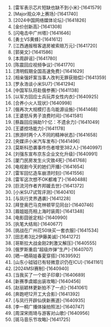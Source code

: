 
1. [雷军表示芯片短缺也缺不到小米]-[1641579]
1. [Major观众冲上赛场]-[1641740]
1. [2024中国网络媒体论坛]-[1641826]
1. [金价创新高]-[1641308]
1. [闪电击中广州塔]-[1641646]
1. [勇士VS黄蜂]-[1641612]
1. [江西通报租客退房被索赔万元]-[1641720]
1. [郭昊文]-[1641586]
1. [本周辟谣]-[1641780]
1. [陈震回应视频争议]-[1641770]
1. [清明假期全国高速免费]-[1641629]
1. [相亲强奸案当事人改判无罪获赔偿]-[1641359]
1. [罗永浩谈小米SU7]-[1641294]
1. [中国军队将赴俄参赛]-[1641138]
1. [以军方回应士兵玩弄女性内衣]-[1640925]
1. [合养小火人现状]-[1640998]
1. [俄再次大规模打击乌能源设施]-[1641468]
1. [王婆怒斥男子浪费时间]-[1641581]
1. [蔡磊回应捐助1个亿：不遗余力]-[1641049]
1. [王婆控场能力]-[1641178]
1. [旅游时两个人不同的精神状态]-[1641658]
1. [央媒评小米汽车发布]-[1641496]
1. [莫斯科恐袭事件伤者增至382人]-[1640997]
1. [刘强东宣布京东企业文化升级]-[1640991]
1. [厦门民房发生火灾致4死]-[1641768]
1. [电视剧今天的她们开播]-[1641654]
1. [雷军回忆造车崩溃时刻]-[1641556]
1. [雷军这次想不OK都难了]-[1640488]
1. [巨流河作者齐邦媛去世]-[1641372]
1. [小米SU7试驾评测]-[1640410]
1. [与凤行灵界遇袭]-[1641228]
1. [拜登奥巴马克林顿罕见同台]-[1640746]
1. [眉姐姐亮相上海时装周]-[1641348]
1. [电影囧爸定档]-[1640990]
1. [执笔大结局]-[1640677]
1. [挑战在广州花50块买一套衣服]-[1641534]
1. [田志希3比2伊藤美诚]-[1641272]
1. [哥斯拉大战金刚2刺激又解压]-[1640555]
1. [俄罗斯重启“超级炸弹”生产]-[1640707]
1. [晒一晒萌娃春夏穿搭]-[1639592]
1. [山东小钺钺已有轻微意识仍在ICU]-[1641161]
1. [2024MSI赛制]-[1640940]
1. [当我买了一个蚊子印章]-[1640689]
1. [新赛季虞姬出装攻略]-[1640456]
1. [赵丽颖林更新拍不了一点]-[1641061]
1. [奔跑吧12开工大合影]-[1641392]
1. [与凤行开辟仙侠新赛道]-[1640935]
1. [李一桐广播体操拍照法]-[1640747]
1. [周深宋雨琦与游客对山歌]-[1640956]
1. [斑马音乐节攻略]-[1641725]